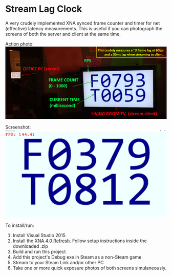 # Stream Lag Clock
A very crudely implemented XNA synced frame counter and timer for net (effective) latency measurements. This is useful if you can photograph the screens of both the server and client at the same time.

Action photo:
![Image](https://raw.githubusercontent.com/jogleasonjr/StreamLagClock/master/images/livingRoomSnap.png)

Screenshot:
![Screenshot](https://raw.githubusercontent.com/jogleasonjr/StreamLagClock/master/images/inGame.png)

To install/run:

1. Install Visual Studio 2015
2. Install the [XNA 4.0 Refresh](https://mxa.codeplex.com/releases/view/618279). Follow setup instructions inside the downloaded .zip
3. Build and run this project
4. Add this project's Debug exe in Steam as a non-Steam game
5. Stream to your Steam Link and/or other PC
6. Take one or more quick exposure photos of both screens simulaneously.

